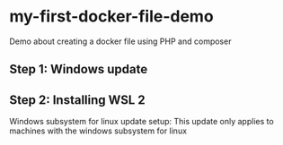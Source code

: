 # my-first-docker-file-demo
Demo about creating a docker file using PHP and composer

## Step 1: Windows update
## Step 2: Installing WSL 2
Windows subsystem for linux update setup: This update only applies to machines with the windows subsystem for linux